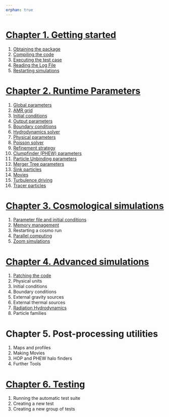 ```yaml
---
orphan: true
---
```


# [Chapter 1. Getting started](./Start)
1. [Obtaining the package](./Start1)
2. [Compiling the code](./Start2)
3. [Executing the test case](./Start3)
4. [Reading the Log File](./Start4)
5. [Restarting simulations](./Restart)
# [Chapter 2. Runtime Parameters](./Runtime_Parameters)
1. [Global parameters](./Global)
2. [AMR grid](./Amr)
3. [Initial conditions](./Init)
4. [Output parameters](./Output)
5. [Boundary conditions](./Boundary_conditions.md)
6. [Hydrodynamics solver](./Hydro_Parameters.md)
7. [Physical parameters](./Physics)
8. [Poisson solver](./Poisson)
9. [Refinement strategy](./Refine)
10. [Clumpfinder (PHEW) parameters](./PHEW)
11. [Particle Unbinding parameters](./unbinding)
12. [Merger Tree parameters](./mergertree)
13. [Sink particles](./Sinks)
14. [Movies](./Movies)
15. [Turbulence driving](./TurbulenceDriving)
16. [Tracer particles](./Tracers)
# [Chapter 3. Cosmological simulations](./Cosmological_Simulations)
1. [Parameter file and initial conditions](./Initial)
2. [Memory management](./Memory)
3. Restarting a cosmo run
4. [Parallel computing](./Parallel)
5. [Zoom simulations](<./Zoom_Simulations.md>)
# [Chapter 4. Advanced simulations](./Advanced_Simulations)
1. [Patching the code](./Patching)
2. Physical units
3. Initial conditions
4. Boundary conditions
5. External gravity sources
6. External thermal sources
7. [Radiation Hydrodynamics](./RHD)
8. Particle families
# Chapter 5. Post-processing utilities
1. Maps and profiles
2. Making Movies
3. HOP and PHEW halo finders
4. Further Tools
# [Chapter 6. Testing](./Testing)
1. Running the automatic test suite
2. Creating a new test
3. Creating a new group of tests
